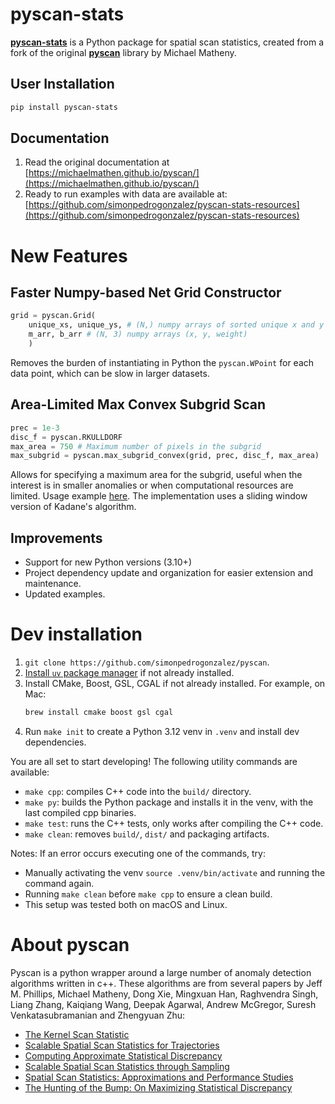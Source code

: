 # pyscan-stats

**[pyscan-stats](https://pypi.org/project/pyscan-stats/)** is a Python package for spatial scan statistics, created from a fork of the original **[pyscan](https://github.com/michaelmathen/pyscan)** library by Michael Matheny.

## User Installation

```bash
pip install pyscan-stats
```

## Documentation

1. Read the original documentation at [https://michaelmathen.github.io/pyscan/](https://michaelmathen.github.io/pyscan/)
2. Ready to run examples with data are available at: [https://github.com/simonpedrogonzalez/pyscan-stats-resources](https://github.com/simonpedrogonzalez/pyscan-stats-resources)

# New Features

## Faster Numpy-based Net Grid Constructor

```python
grid = pyscan.Grid(
    unique_xs, unique_ys, # (N,) numpy arrays of sorted unique x and y coordinates
    m_arr, b_arr # (N, 3) numpy arrays (x, y, weight)
    )
```

Removes the burden of instantiating in Python the `pyscan.WPoint` for each data point, which can be slow in larger datasets.

## Area-Limited Max Convex Subgrid Scan

```python
prec = 1e-3
disc_f = pyscan.RKULLDORF
max_area = 750 # Maximum number of pixels in the subgrid
max_subgrid = pyscan.max_subgrid_convex(grid, prec, disc_f, max_area)
```

Allows for specifying a maximum area for the subgrid, useful when the interest is in smaller anomalies or when computational resources are limited. Usage example [here](https://github.com/simonpedrogonzalez/pyscan-stats-resources/blob/master/examples_with_data/AreaLimitedGridScanning.py). The implementation uses a sliding window version of Kadane's algorithm.

## Improvements

- Support for new Python versions (3.10+)
- Project dependency update and organization for easier extension and maintenance.
- Updated examples.

# Dev installation

1. `git clone https://github.com/simonpedrogonzalez/pyscan`.
1. [Install `uv` package manager](https://docs.astral.sh/uv/getting-started/installation/#standalone-installer) if not already installed.
2. Install CMake, Boost, GSL, CGAL if not already installed. For example, on Mac:
    ```bash
    brew install cmake boost gsl cgal
    ```
3. Run `make init` to create a Python 3.12 venv in `.venv` and install dev dependencies.

You are all set to start developing! The following utility commands are available:

- `make cpp`: compiles C++ code into the `build/` directory.
- `make py`: builds the Python package and installs it in the venv, with the last compiled cpp binaries.
- `make test`: runs the C++ tests, only works after compiling the C++ code.
- `make clean`: removes `build/`, `dist/` and packaging artifacts.

Notes:
If an error occurs executing one of the commands, try:
- Manually activating the venv `source .venv/bin/activate` and running the command again.
- Running `make clean` before `make cpp` to ensure a clean build.
- This setup was tested both on macOS and Linux.

# About pyscan

Pyscan is a python wrapper around a large number of anomaly detection algorithms written in c++. These algorithms are from several papers by Jeff M. Phillips, Michael Matheny, Dong Xie, Mingxuan Han, Raghvendra Singh, Liang Zhang, Kaiqiang Wang, Deepak Agarwal, Andrew McGregor, Suresh Venkatasubramanian and Zhengyuan Zhu:

- [The Kernel Scan Statistic](https://arxiv.org/abs/1906.09381)
- [Scalable Spatial Scan Statistics for Trajectories](https://arxiv.org/abs/1906.01693)
- [Computing Approximate Statistical Discrepancy](https://arxiv.org/abs/1804.11287)
- [Scalable Spatial Scan Statistics through Sampling](https://dl.acm.org/citation.cfm?id=2996939)
- [Spatial Scan Statistics: Approximations and Performance Studies](http://www.cs.utah.edu/~jeffp/papers/stat-disc-KDD06.pdf)
- [The Hunting of the Bump: On Maximizing Statistical Discrepancy](http://www.cs.utah.edu/~jeffp/papers/stat-disc-SODA06.pdf)
